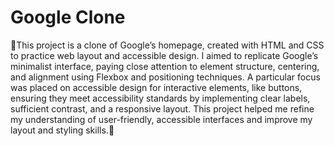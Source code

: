 # Google Clone
 🎲This project is a clone of Google’s homepage, created with HTML and CSS to practice web layout and accessible design. I aimed to replicate Google’s minimalist interface, paying close attention to element structure, centering, and alignment using Flexbox and positioning techniques. A particular focus was placed on accessible design for interactive elements, like buttons, ensuring they meet accessibility standards by implementing clear labels, sufficient contrast, and a responsive layout. This project helped me refine my understanding of user-friendly, accessible interfaces and improve my layout and styling skills.🎲
